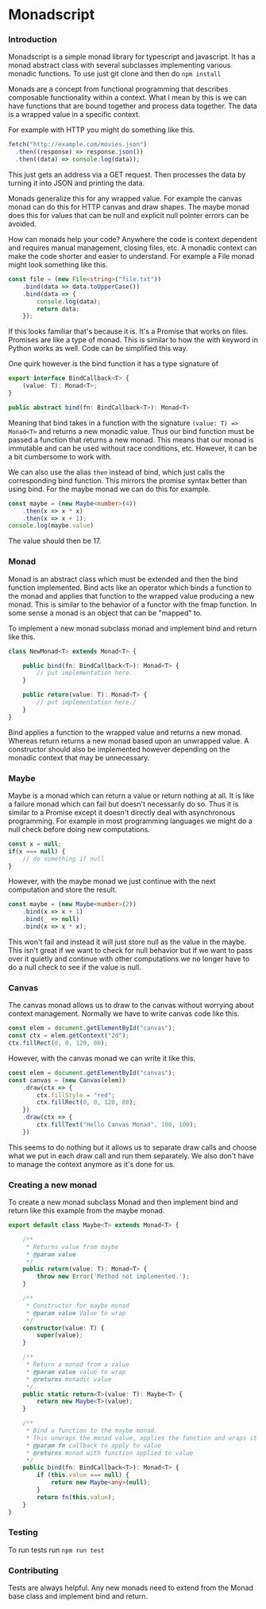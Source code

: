 
# Monadscript


### Introduction

Monadscript is a simple monad library for typescript and javascript. It has a monad abstract class with several subclasses implementing various monadic functions.
To use just git clone and then do `npm install`

Monads are a concept from functional programming that describes composable functionality within a context. What I mean by this is we can have functions that are bound together and process data together. The data is a wrapped value in a specific context.


For example with HTTP you might do something like this.
```javascript
fetch("http://example.com/movies.json")
  .then((response) => response.json())
  .then((data) => console.log(data));
```
This just gets an address via a GET request. Then processes the data by turning it into JSON and printing the data.

Monads generalize this for any wrapped value. For example the canvas monad can do this for HTTP canvas and draw shapes. The maybe monad does this for values that can be null and explicit null pointer errors can be avoided. 

How can monads help your code? Anywhere the code is context dependent and requires manual management, closing files, etc. A monadic context can make the code shorter and easier to understand.
For example a File monad might look something like this.

```typescript
const file = (new File<string>("file.txt"))
    .bind(data => data.toUpperCase())
    .bind(data => {
        console.log(data);
        return data;
    });
```

If this looks familiar that's because it is. It's a Promise that works on files. Promises are like a type of monad. This is similar to how the with keyword in Python works as well.
Code can be simplified this way. 

One quirk however is the bind function it has a type signature of
```typescript
export interface BindCallback<T> {
    (value: T): Monad<T>;
}

public abstract bind(fn: BindCallback<T>): Monad<T>
```

Meaning that bind takes in a function with the signature ```(value: T) => Monad<T>``` and returns 
a new monadic value. Thus our bind function must be passed a function that returns a new monad. This means that our monad is immutable and can be used without race conditions, etc. However, it can be a bit cumbersome to work with.

We can also use the alias ```then``` instead of bind, which just calls the corresponding bind function. This mirrors the promise syntax better than using bind. For the maybe monad we can do this for example.

```typescript
const maybe = (new Maybe<number>(4))
    .then(x => x * x)
    .then(x => x + 1);
console.log(maybe.value)
```
The value should then be 17.

### Monad

Monad is an abstract class which must be extended and then the bind function implemented.
Bind acts like an operator which binds a function to the monad and applies that function to the wrapped value producing a new monad. This is similar to the behavior of a functor with the fmap function. In some sense a monad is an object that can be "mapped" to.

To implement a new monad subclass monad and implement bind and return like this.

```typescript
class NewMonad<T> extends Monad<T> {

    public bind(fn: BindCallback<T>): Monad<T> {
        // put implementation here.
    }

    public return(value: T): Monad<T> {
        // put implementation here./
    }
}
```

Bind applies a function to the wrapped value and returns a new monad. Whereas return returns a new monad based upon an unwrapped value. A constructor should also be implemented however depending on the monadic context that may be unnecessary.

### Maybe

Maybe is a monad which can return a value or return nothing at all. It is like a failure monad which can fail but doesn't necessarily do so. Thus it is similar to a Promise except it doesn't directly deal with asynchronous programming. For example in most programming languages we might do a null check before doing new computations.

```javascript
const x = null;
if(x === null) {
    // do something if null
}
```

However, with the maybe monad we just continue with the next computation and store the result.

```typescript
const maybe = (new Maybe<number>(2))
    .bind(x => x + 1)
    .bind(_ => null)
    .bind(x => x * x);
```

This won't fail and instead it will just store null as the value in the maybe. This isn't great if we want to check for null behavior but if we want to pass over it quietly and continue with other computations we no longer have to do a null check to see if the value is null.

### Canvas

The canvas monad allows us to draw to the canvas without worrying about context management.
Normally we have to write canvas code like this.

```javascript
const elem = document.getElementById("canvas");
const ctx = elem.getContext("2d");
ctx.fillRect(0, 0, 120, 80);
```

However, with the canvas monad we can write it like this.

```typescript
const elem = document.getElementById("canvas");
const canvas = (new Canvas(elem))
    .draw(ctx => {
        ctx.fillStyle = "red";
        ctx.fillRect(0, 0, 120, 80);
    })
    .draw(ctx => {
        ctx.fillText("Hello Canvas Monad", 100, 100);
    })
```
This seems to do nothing but it allows us to separate draw calls and choose what we put in each draw call and run them separately. We also don't have to manage the context anymore as it's done for us.


### Creating a new monad

To create a new monad subclass Monad<T> and then implement bind and return like this example from the maybe monad.

```typescript
export default class Maybe<T> extends Monad<T> {

    /**
     * Returns value from maybe
     * @param value 
     */
    public return(value: T): Monad<T> {
        throw new Error('Method not implemented.');
    }

    /**
     * Constructor for maybe monad
     * @param value Value to wrap
     */
    constructor(value: T) {
        super(value);
    }

    /**
     * Return a monad from a value
     * @param value value to wrap
     * @returns monadic value
     */
    public static return<T>(value: T): Maybe<T> {
        return new Maybe<T>(value);
    }

    /**
     * Bind a function to the maybe monad. 
     * This unwraps the monad value, applies the function and wraps it again.
     * @param fn callback to apply to value
     * @returns monad with function applied to value
     */
    public bind(fn: BindCallback<T>): Monad<T> {
        if (this.value === null) {
            return new Maybe<any>(null);
        }
        return fn(this.value);
    }
}
```

### Testing
To run tests run `npm run test`


### Contributing

Tests are always helpful. Any new monads need to extend from the Monad base class and implement bind and return.